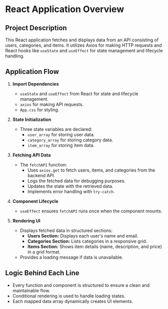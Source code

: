 # React Application Overview

## Project Description
This React application fetches and displays data from an API consisting of users, categories, and items. It utilizes Axios for making HTTP requests and React hooks like `useState` and `useEffect` for state management and lifecycle handling.

## Application Flow
1. **Import Dependencies**
   - `useState` and `useEffect` from React for state and lifecycle management.
   - `axios` for making API requests.
   - `App.css` for styling.

2. **State Initialization**
   - Three state variables are declared:
     - `user_array` for storing user data.
     - `category_array` for storing category data.
     - `item_array` for storing item data.

3. **Fetching API Data**
   - The `fetchAPI` function:
     - Uses `axios.get` to fetch users, items, and categories from the backend API.
     - Logs the fetched data for debugging purposes.
     - Updates the state with the retrieved data.
     - Implements error handling with `try-catch`.

4. **Component Lifecycle**
   - `useEffect` ensures `fetchAPI` runs once when the component mounts.

5. **Rendering UI**
   - Displays fetched data in structured sections:
     - **Users Section:** Displays each user's name and email.
     - **Categories Section:** Lists categories in a responsive grid.
     - **Items Section:** Shows item details (name, description, and price) in a grid format.
   - Provides a loading message if data is unavailable.

## Logic Behind Each Line
- Every function and component is structured to ensure a clean and maintainable flow.
- Conditional rendering is used to handle loading states.
- Each mapped data array dynamically creates UI elements.


